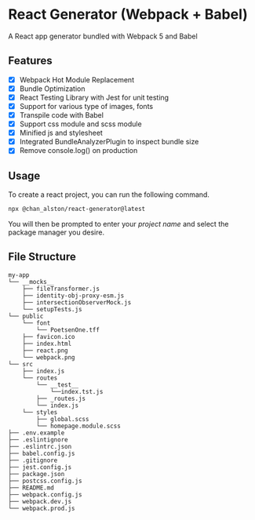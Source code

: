 # React Generator (Webpack + Babel)

A React app generator bundled with Webpack 5 and Babel

## Features

- [x] Webpack Hot Module Replacement
- [x] Bundle Optimization
- [x] React Testing Library with Jest for unit testing
- [x] Support for various type of images, fonts
- [x] Transpile code with Babel
- [x] Support css module and scss module
- [x] Minified js and stylesheet
- [x] Integrated BundleAnalyzerPlugin to inspect bundle size
- [x] Remove console.log() on production

## Usage

To create a react project, you can run the following command.

```bash
npx @chan_alston/react-generator@latest
```

You will then be prompted to enter your *project name* and select the package manager you desire.

## File Structure

```text
my-app
└── __mocks__
    ├── fileTransformer.js
    ├── identity-obj-proxy-esm.js
    ├── intersectionObserverMock.js
    └── setupTests.js
└── public
    └── font
        └── PoetsenOne.tff
    ├── favicon.ico
    ├── index.html
    ├── react.png
    └── webpack.png
└── src
    ├── index.js
    └── routes
        └── __test__
            └──index.tst.js
        ├── _routes.js
        └── index.js
    └── styles
        ├── global.scss
        └── homepage.module.scss
├── .env.example
├── .eslintignore
├── .eslintrc.json
├── babel.config.js
├── .gitignore
├── jest.config.js
├── package.json
├── postcss.config.js
├── README.md
├── webpack.config.js
├── webpack.dev.js
└── webpack.prod.js
```
